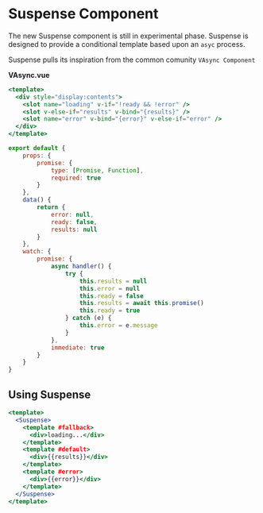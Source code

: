# Suspense Component

The new Suspense component is still in experimental phase. Suspense is designed to provide a conditional template based upon an `asyc` process. 

Suspense pulls its inspiration from the common comunity `VAsync Component`

__VAsync.vue__

``` jsx
<template>
  <div style="display:contents">
    <slot name="loading" v-if="!ready && !error" />
    <slot v-else-if="results" v-bind="{results}" />
    <slot name="error" v-bind="{error}" v-else-if="error" />
  </div>
</template>
```

``` js
export default {
    props: {
        promise: {
            type: [Promise, Function],
            required: true
        }
    },
    data() {
        return {
            error: null,
            ready: false,
            results: null
        }
    },
    watch: {
        promise: {
            async handler() {
                try {
                    this.results = null
                    this.error = null
                    this.ready = false
                    this.results = await this.promise()
                    this.ready = true
                } catch (e) {
                    this.error = e.message
                }
            },
            immediate: true
        }
    }
}
```

## Using Suspense

``` jsx
<template>
  <Suspense>
    <template #fallback>
      <div>loading...</div>
    </template>
    <template #default>
      <div>{{results}}</div>
    </template>
    <template #error>
      <div>{{error}}</div>
    </template>
  </Suspense>
</template>
```
